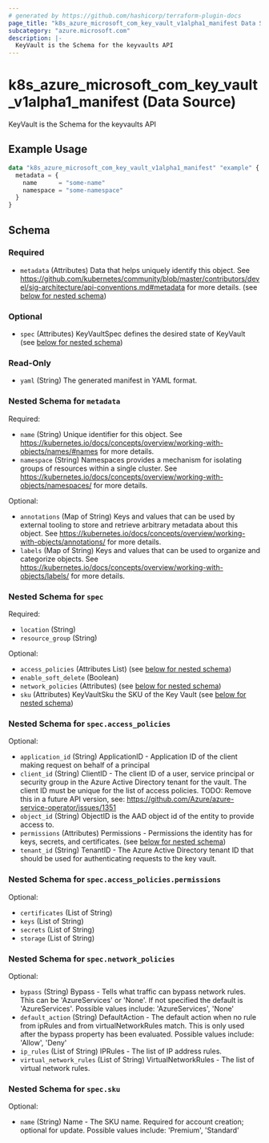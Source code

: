 ```yaml
---
# generated by https://github.com/hashicorp/terraform-plugin-docs
page_title: "k8s_azure_microsoft_com_key_vault_v1alpha1_manifest Data Source - terraform-provider-k8s"
subcategory: "azure.microsoft.com"
description: |-
  KeyVault is the Schema for the keyvaults API
---
```


# k8s_azure_microsoft_com_key_vault_v1alpha1_manifest (Data Source)

KeyVault is the Schema for the keyvaults API

## Example Usage

```terraform
data "k8s_azure_microsoft_com_key_vault_v1alpha1_manifest" "example" {
  metadata = {
    name      = "some-name"
    namespace = "some-namespace"
  }
}
```

<!-- schema generated by tfplugindocs -->
## Schema

### Required

- `metadata` (Attributes) Data that helps uniquely identify this object. See https://github.com/kubernetes/community/blob/master/contributors/devel/sig-architecture/api-conventions.md#metadata for more details. (see [below for nested schema](#nestedatt--metadata))

### Optional

- `spec` (Attributes) KeyVaultSpec defines the desired state of KeyVault (see [below for nested schema](#nestedatt--spec))

### Read-Only

- `yaml` (String) The generated manifest in YAML format.

<a id="nestedatt--metadata"></a>
### Nested Schema for `metadata`

Required:

- `name` (String) Unique identifier for this object. See https://kubernetes.io/docs/concepts/overview/working-with-objects/names/#names for more details.
- `namespace` (String) Namespaces provides a mechanism for isolating groups of resources within a single cluster. See https://kubernetes.io/docs/concepts/overview/working-with-objects/namespaces/ for more details.

Optional:

- `annotations` (Map of String) Keys and values that can be used by external tooling to store and retrieve arbitrary metadata about this object. See https://kubernetes.io/docs/concepts/overview/working-with-objects/annotations/ for more details.
- `labels` (Map of String) Keys and values that can be used to organize and categorize objects. See https://kubernetes.io/docs/concepts/overview/working-with-objects/labels/ for more details.


<a id="nestedatt--spec"></a>
### Nested Schema for `spec`

Required:

- `location` (String)
- `resource_group` (String)

Optional:

- `access_policies` (Attributes List) (see [below for nested schema](#nestedatt--spec--access_policies))
- `enable_soft_delete` (Boolean)
- `network_policies` (Attributes) (see [below for nested schema](#nestedatt--spec--network_policies))
- `sku` (Attributes) KeyVaultSku the SKU of the Key Vault (see [below for nested schema](#nestedatt--spec--sku))

<a id="nestedatt--spec--access_policies"></a>
### Nested Schema for `spec.access_policies`

Optional:

- `application_id` (String) ApplicationID - Application ID of the client making request on behalf of a principal
- `client_id` (String) ClientID - The client ID of a user, service principal or security group in the Azure Active Directory tenant for the vault. The client ID must be unique for the list of access policies. TODO: Remove this in a future API version, see: https://github.com/Azure/azure-service-operator/issues/1351
- `object_id` (String) ObjectID is the AAD object id of the entity to provide access to.
- `permissions` (Attributes) Permissions - Permissions the identity has for keys, secrets, and certificates. (see [below for nested schema](#nestedatt--spec--access_policies--permissions))
- `tenant_id` (String) TenantID - The Azure Active Directory tenant ID that should be used for authenticating requests to the key vault.

<a id="nestedatt--spec--access_policies--permissions"></a>
### Nested Schema for `spec.access_policies.permissions`

Optional:

- `certificates` (List of String)
- `keys` (List of String)
- `secrets` (List of String)
- `storage` (List of String)



<a id="nestedatt--spec--network_policies"></a>
### Nested Schema for `spec.network_policies`

Optional:

- `bypass` (String) Bypass - Tells what traffic can bypass network rules. This can be 'AzureServices' or 'None'. If not specified the default is 'AzureServices'. Possible values include: 'AzureServices', 'None'
- `default_action` (String) DefaultAction - The default action when no rule from ipRules and from virtualNetworkRules match. This is only used after the bypass property has been evaluated. Possible values include: 'Allow', 'Deny'
- `ip_rules` (List of String) IPRules - The list of IP address rules.
- `virtual_network_rules` (List of String) VirtualNetworkRules - The list of virtual network rules.


<a id="nestedatt--spec--sku"></a>
### Nested Schema for `spec.sku`

Optional:

- `name` (String) Name - The SKU name. Required for account creation; optional for update. Possible values include: 'Premium', 'Standard'
